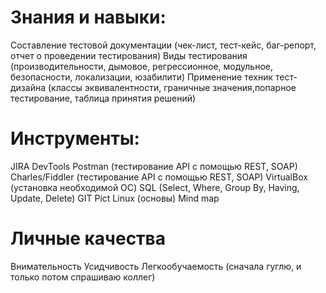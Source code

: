# Знания и навыки:
Составление тестовой документации (чек-лист, тест-кейс, баг-репорт, отчет о проведении тестирования)
Виды тестирования (производительности, дымовое, регрессионное, модульное, безопасности, локализации, юзабилити)
Применение техник тест-дизайна (классы эквивалентности, граничные значения,попарное тестирование, таблица принятия решений)

# Инструменты:
JIRA
DevTools
Postman (тестирование API c помощью REST, SOAP)
Charles/Fiddler (тестирование API c помощью REST, SOAP)
VirtualBox (установка необходимой ОС)
SQL (Select, Where, Group By, Having, Update, Delete)
GIT
Pict
Linux (основы)
Mind map

# Личные качества
Внимательность
Усидчивость
Легкообучаемость (сначала гуглю, и только потом спрашиваю коллег)
